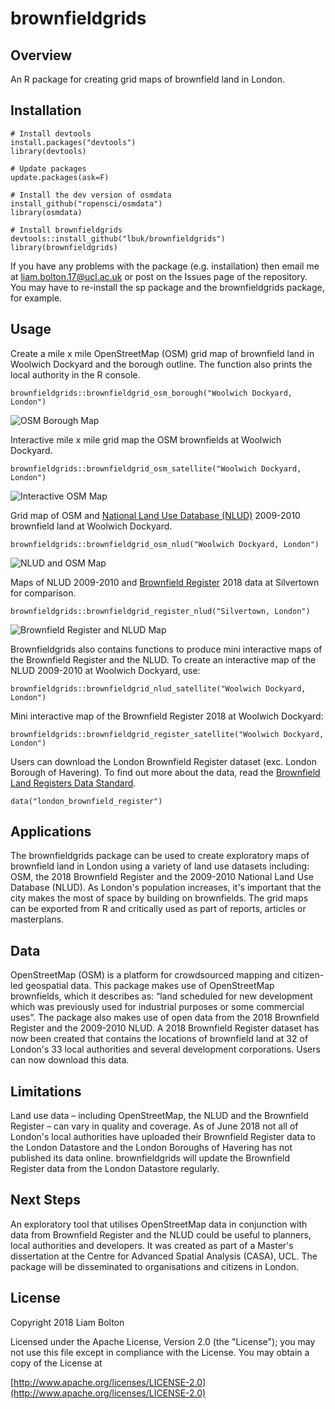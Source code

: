 # brownfieldgrids

## Overview
An R package for creating grid maps of brownfield land in London.

## Installation
```
# Install devtools
install.packages("devtools")
library(devtools)

# Update packages
update.packages(ask=F)

# Install the dev version of osmdata
install_github("ropensci/osmdata")
library(osmdata)

# Install brownfieldgrids
devtools::install_github("lbuk/brownfieldgrids")
library(brownfieldgrids)
```
If you have any problems with the package (e.g. installation) then email me at liam.bolton.17@ucl.ac.uk or post on the Issues page of the repository. You may have to re-install the sp package and the brownfieldgrids package, for example. 

## Usage
Create a mile x mile OpenStreetMap (OSM) grid map of brownfield land in Woolwich Dockyard and the borough outline. The function also prints the local authority in the R console.
```
brownfieldgrids::brownfieldgrid_osm_borough("Woolwich Dockyard, London")
```
![OSM Borough Map](https://github.com/lbuk/brownfieldgrids/blob/master/img/brownfieldgrid_osm_borough_woolwich_dockyard.png)

Interactive mile x mile grid map the OSM brownfields at Woolwich Dockyard.
```
brownfieldgrids::brownfieldgrid_osm_satellite("Woolwich Dockyard, London")
```
![Interactive OSM Map](https://github.com/lbuk/brownfieldgrids/blob/master/img/brownfieldgrid_osm_satellite_woolwich_dockyard.png)

Grid map of OSM and [National Land Use Database (NLUD)](https://data.london.gov.uk/dataset/london-brownfield-sites-review) 2009-2010 brownfield land at Woolwich Dockyard.
```
brownfieldgrids::brownfieldgrid_osm_nlud("Woolwich Dockyard, London")
```
![NLUD and OSM Map](https://github.com/lbuk/brownfieldgrids/blob/master/img/brownfieldgrids_osm_nlud_woolwich_dockyard.png)

Maps of NLUD 2009-2010 and [Brownfield Register](https://data.london.gov.uk/dataset/brownfield-land-register) 2018 data at Silvertown for comparison.
```
brownfieldgrids::brownfieldgrid_register_nlud("Silvertown, London")
```
![Brownfield Register and NLUD Map](https://github.com/lbuk/brownfieldgrids/blob/master/img/brownfieldgrid_reg_nlud_silvertown.png)

Brownfieldgrids also contains functions to produce mini interactive maps of the Brownfield Register and the NLUD. To create an interactive map of the NLUD 2009-2010 at Woolwich Dockyard, use:
```
brownfieldgrids::brownfieldgrid_nlud_satellite("Woolwich Dockyard, London")
```

Mini interactive map of the Brownfield Register 2018 at Woolwich Dockyard:
```
brownfieldgrids::brownfieldgrid_register_satellite("Woolwich Dockyard, London")
```

Users can download the London Brownfield Register dataset (exc. London Borough of Havering). To find out more about the data, read the [Brownfield Land Registers Data Standard](https://assets.publishing.service.gov.uk/government/uploads/system/uploads/attachment_data/file/653657/BrownfieldLandRegisters_-_DataStandard.pdf). 
```
data("london_brownfield_register")
```

## Applications
The brownfieldgrids package can be used to create exploratory maps of brownfield land in London using a variety of land use datasets including: OSM, the 2018 Brownfield Register and the 2009-2010 National Land Use Database (NLUD). As London's population increases, it's important that the city makes the most of space by building on brownfields. The grid maps can be exported from R and critically used as part of reports, articles or masterplans. 

## Data
OpenStreetMap (OSM) is a platform for crowdsourced mapping and citizen-led geospatial data. This package makes use of OpenStreetMap brownfields, which it describes as: “land scheduled for new development which was previously used for industrial purposes or some commercial uses”. The package also makes use of open data from the 2018 Brownfield Register and the 2009-2010 NLUD. A 2018 Brownfield Register dataset has now been created that contains the locations of brownfield land at 32 of London's 33 local authorities and several development corporations. Users can now download this data.

## Limitations
Land use data – including OpenStreetMap, the NLUD and the Brownfield Register – can vary in quality and coverage. As of June 2018 not all of London's local authorities have uploaded their Brownfield Register data to the London Datastore and the London Boroughs of Havering has not published its data online. brownfieldgrids will update the Brownfield Register data from the London Datastore regularly. 

## Next Steps
An exploratory tool that utilises OpenStreetMap data in conjunction with data from Brownfield Register and the NLUD could be useful to planners, local authorities and developers. It was created as part of a Master's dissertation at the Centre for Advanced Spatial Analysis (CASA), UCL. The package will be disseminated to organisations and citizens in London. 

## License
Copyright 2018 Liam Bolton

Licensed under the Apache License, Version 2.0 (the "License");
you may not use this file except in compliance with the License.
You may obtain a copy of the License at

[http://www.apache.org/licenses/LICENSE-2.0](http://www.apache.org/licenses/LICENSE-2.0)
